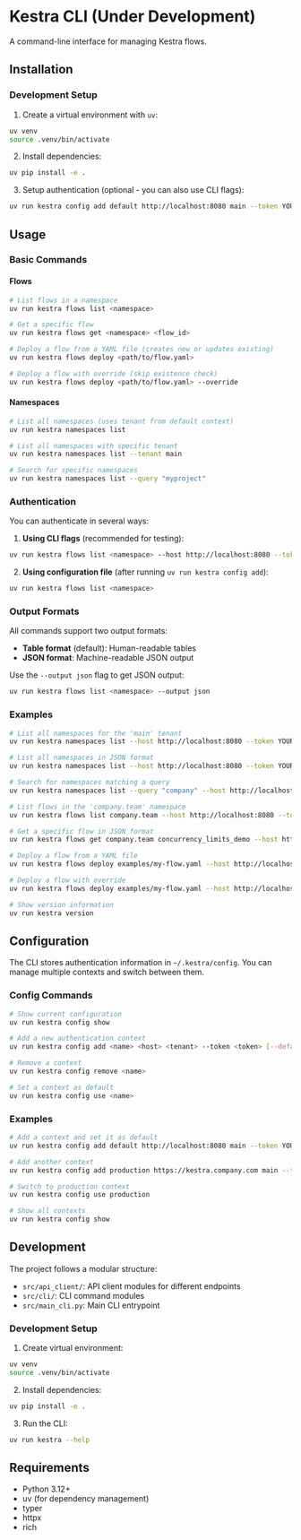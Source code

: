 # Kestra CLI (Under Development)

A command-line interface for managing Kestra flows.

## Installation

### Development Setup

1. Create a virtual environment with `uv`:
```bash
uv venv
source .venv/bin/activate
```

2. Install dependencies:
```bash
uv pip install -e .
```

3. Setup authentication (optional - you can also use CLI flags):
```bash
uv run kestra config add default http://localhost:8080 main --token YOUR_TOKEN --default
```

## Usage

### Basic Commands

#### Flows
```bash
# List flows in a namespace
uv run kestra flows list <namespace>

# Get a specific flow
uv run kestra flows get <namespace> <flow_id>

# Deploy a flow from a YAML file (creates new or updates existing)
uv run kestra flows deploy <path/to/flow.yaml>

# Deploy a flow with override (skip existence check)
uv run kestra flows deploy <path/to/flow.yaml> --override
```

#### Namespaces
```bash
# List all namespaces (uses tenant from default context)
uv run kestra namespaces list

# List all namespaces with specific tenant
uv run kestra namespaces list --tenant main

# Search for specific namespaces
uv run kestra namespaces list --query "myproject"
```

### Authentication

You can authenticate in several ways:

1. **Using CLI flags** (recommended for testing):
```bash
uv run kestra flows list <namespace> --host http://localhost:8080 --token YOUR_TOKEN
```

2. **Using configuration file** (after running `uv run kestra config add`):
```bash
uv run kestra flows list <namespace>
```

### Output Formats

All commands support two output formats:

- **Table format** (default): Human-readable tables
- **JSON format**: Machine-readable JSON output

Use the `--output json` flag to get JSON output:
```bash
uv run kestra flows list <namespace> --output json
```

### Examples

```bash
# List all namespaces for the 'main' tenant
uv run kestra namespaces list --host http://localhost:8080 --token YOUR_TOKEN --tenant main

# List all namespaces in JSON format
uv run kestra namespaces list --host http://localhost:8080 --token YOUR_TOKEN --tenant main --output json

# Search for namespaces matching a query
uv run kestra namespaces list --query "company" --host http://localhost:8080 --token YOUR_TOKEN --tenant main

# List flows in the 'company.team' namespace
uv run kestra flows list company.team --host http://localhost:8080 --token YOUR_TOKEN

# Get a specific flow in JSON format
uv run kestra flows get company.team concurrency_limits_demo --host http://localhost:8080 --token YOUR_TOKEN --output json

# Deploy a flow from a YAML file
uv run kestra flows deploy examples/my-flow.yaml --host http://localhost:8080 --token YOUR_TOKEN

# Deploy a flow with override
uv run kestra flows deploy examples/my-flow.yaml --host http://localhost:8080 --token YOUR_TOKEN --override

# Show version information
uv run kestra version
```

## Configuration

The CLI stores authentication information in `~/.kestra/config`. You can manage multiple contexts and switch between them.

### Config Commands

```bash
# Show current configuration
uv run kestra config show

# Add a new authentication context
uv run kestra config add <name> <host> <tenant> --token <token> [--default]

# Remove a context
uv run kestra config remove <name>

# Set a context as default
uv run kestra config use <name>
```

### Examples

```bash
# Add a context and set it as default
uv run kestra config add default http://localhost:8080 main --token YOUR_TOKEN --default

# Add another context
uv run kestra config add production https://kestra.company.com main --token PROD_TOKEN

# Switch to production context
uv run kestra config use production

# Show all contexts
uv run kestra config show
```

## Development

The project follows a modular structure:

- `src/api_client/`: API client modules for different endpoints
- `src/cli/`: CLI command modules
- `src/main_cli.py`: Main CLI entrypoint

### Development Setup

1. Create virtual environment:
```bash
uv venv
source .venv/bin/activate
```

2. Install dependencies:
```bash
uv pip install -e .
```

3. Run the CLI:
```bash
uv run kestra --help
```

## Requirements

- Python 3.12+
- uv (for dependency management)
- typer
- httpx
- rich
